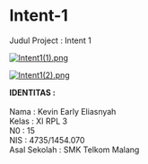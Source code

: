 # Intent-1

Judul Project : Intent 1

[![Intent1(1).png](https://s18.postimg.org/8gj0ffkh5/Intent1_1.png)](https://postimg.org/image/df6ityo9x/)

[![Intent1(2).png](https://s18.postimg.org/7s8qmscft/Intent1_2.png)](https://postimg.org/image/osrmvgph1/)

<b>IDENTITAS :</b><br>
<br>
Nama  : Kevin Early Eliasnyah<br>
Kelas : XI RPL 3<br>
N0    : 15<br>
NIS   : 4735/1454.070<br>
Asal Sekolah  : SMK Telkom Malang<br>
